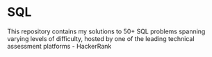 # SQL
This repository contains my solutions to 50+ SQL problems spanning varying levels of difficulty, hosted by one of the leading technical assessment platforms - HackerRank

